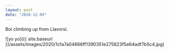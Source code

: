 ```yaml
---
layout: post
date: "2020-12-09"
---
```


Boí climbing up from Llavorsí.

![yo yo]({{ site.baseurl }}/assets/images/2020/1cfa7a04666ff1390351e275823f5e64adf7b5c4.jpg)

